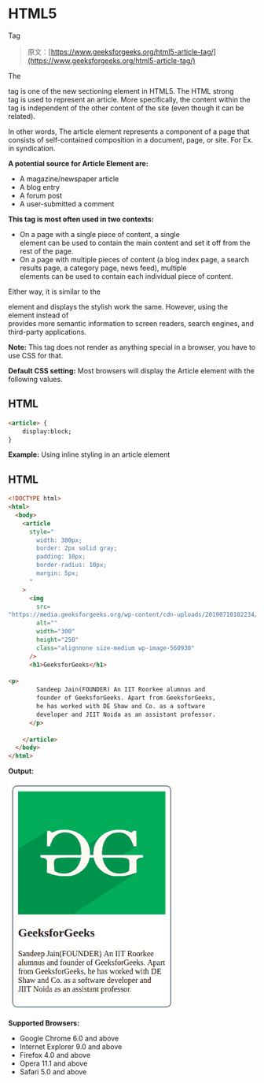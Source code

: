# HTML5

<article>Tag</article>

> 原文：[https://www.geeksforgeeks.org/html5-article-tag/](https://www.geeksforgeeks.org/html5-article-tag/)

The **<article>** tag is one of the new sectioning element in HTML5\. The HTML strong<article> tag is used to represent an article. More specifically, the content within the <article> tag is independent of the other content of the site (even though it can be related).

In other words, The article element represents a component of a page that consists of self-contained composition in a document, page, or site. For Ex. in syndication.

**A potential source for Article Element are:**

*   A magazine/newspaper article
*   A blog entry
*   A forum post
*   A user-submitted a comment

**This tag is most often used in two contexts:**

*   On a page with a single piece of content, a single <article> element can be used to contain the main content and set it off from the rest of the page.
*   On a page with multiple pieces of content (a blog index page, a search results page, a category page, news feed), multiple <article> elements can be used to contain each individual piece of content.

Either way, it is similar to the <div> element and displays the stylish work the same. However, using the <article> element instead of <div> provides more semantic information to screen readers, search engines, and third-party applications.

**Note:** This tag does not render as anything special in a browser, you have to use CSS for that.

**Default CSS setting:** Most browsers will display the Article element with the following values.

## HTML

```html
<article> { 
    display:block; 
} 
```

**Example:** Using inline styling in an article element

## HTML

```html
<!DOCTYPE html>
<html>
  <body>
    <article
      style="
        width: 300px;
        border: 2px solid gray;
        padding: 10px;
        border-radius: 10px;
        margin: 5px;
      "
    >
      <img
        src=
"https://media.geeksforgeeks.org/wp-content/cdn-uploads/20190710102234/download3.png"
        alt=""
        width="300"
        height="250"
        class="alignnone size-medium wp-image-560930"
      />
      <h1>GeeksforGeeks</h1>

<p>
        Sandeep Jain(FOUNDER) An IIT Roorkee alumnus and 
        founder of GeeksforGeeks. Apart from GeeksforGeeks, 
        he has worked with DE Shaw and Co. as a software 
        developer and JIIT Noida as an assistant professor.
      </p>

    </article>
  </body>
</html>
```

**Output:** 

![](img/ee74595ba41318727d2a674344ea53a3.png)

**Supported Browsers:** 

*   Google Chrome 6.0 and above
*   Internet Explorer 9.0 and above
*   Firefox 4.0 and above
*   Opera 11.1 and above
*   Safari 5.0 and above
